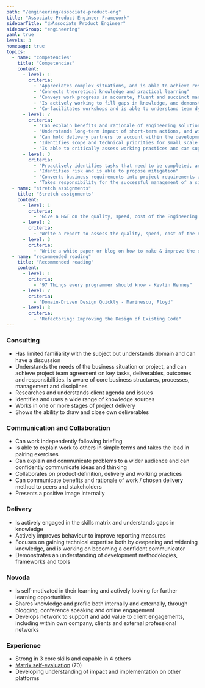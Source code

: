 ```yaml
---
path: "/engineering/associate-product-eng"
title: "Associate Product Engineer Framework"
sidebarTitle: "👍Associate Product Engineer"
sidebarGroup: "engineering"
yaml: true
levels: 3
homepage: true
topics:
  - name: "competencies"
    title: "Competencies"
    content:
      - level: 1
        criteria:
          - "Appreciates complex situations, and is able to achieve results on small, less complex tasks" 
          - "Connects theoretical knowledge and practical learning"
          - "Conveys work progress in accurate, fluent and succinct manner"
          - "Is actively working to fill gaps in knowledge, and demonstrates continuous learning and improvement in work"
          - "Co-facilitates workshops and is able to understand team dynamics in order to solve a problem"
      - level: 2
        criteria:
          - "Can explain benefits and rationale of engineering solutions and decisions"
          - "Understands long-term impact of short-term actions, and wider context of small scale projects"
          - "Can hold delivery partners to account within the development process"
          - "Identifies scope and technical priorities for small scale changes"
          - "Is able to critically assess working practices and can suggest areas for improvement"
      - level: 3
        criteria:
          - "Proactively identifies tasks that need to be completed, and initiates these without being directed"
          - "Identifies risk and is able to propose mitigation"
          - "Converts business requirements into project requirements and inputs these into software development specifications on small scale projects"
          - "Takes responsibility for the successful management of a simple project through to achievement of the expected outcome"
  - name: "stretch assignments"
    title: "Stretch assignments"
    content:
      - level: 1
        criteria:
          - "Give a H&T on the quality, speed, cost of the Engineering delivery of the project you are working on"
      - level: 2
        criteria:
          - "Write a report to assess the quality, speed, cost of the Engineering delivery of the project you are working on, it should involve at least one recommendation for improvement"
      - level: 3
        criteria:
          - "Write a white paper or blog on how to make & improve the decisions around quality, speed, cost of the Engineering delivery of a project"
  - name: "recommended reading"
    title: "Recommended reading"
    content:
      - level: 1
        criteria:
          - "97 Things every programmer should know - Kevlin Henney"
      - level: 2
        criteria:
          - "Domain-Driven Design Quickly - Marinescu, Floyd"
      - level: 3
        criteria:
          - "Refactoring: Improving the Design of Existing Code"
---
```

### Consulting
- Has limited familiarity with the subject but understands domain and can have a discussion
- Understands the needs of the business situation or project, and can achieve project team agreement on key tasks, deliverables, outcomes and responsibilities. Is aware of core business structures, processes, management and disciplines
- Researches and understands client agenda and issues
- Identifies and uses a wide range of knowledge sources
- Works in one or more stages of project delivery
- Shows the ability to draw and close own deliverables

### Communication and Collaboration
- Can work independently following briefing
- Is able to explain work to others in simple terms and takes the lead in pairing exercises
- Can explain and communicate problems to a wider audience and can confidently communicate ideas and thinking 
- Collaborates on product definition, delivery and working practices
- Can communicate benefits and rationale of work / chosen delivery method to peers and stakeholders
- Presents a positive image internally

### Delivery
- Is actively engaged in the skills matrix and understands gaps in knowledge
- Actively improves behaviour to improve reporting measures
- Focuses on gaining technical expertise both by deepening and widening knowledge, and is working on becoming a confident communicator
- Demonstrates an understanding of development methodologies, frameworks and tools

### Novoda
- Is self-motivated in their learning and actively looking for further learning opportunities
- Shares knowledge and profile both internally and externally, through blogging, conference speaking and online engagement
- Develops network to support and add value to client engagements, including within own company, clients and external professional networks

### Experience
- Strong in 3 core skills and capable in 4 others 
- [Matrix self-evaluation](https://docs.google.com/spreadsheets/d/1ttfRkbp2sfl69vepP-Pm-1ug42OmweD8jI_fMNTeJo8) (70)
- Developing understanding of impact and implementation on other platforms
